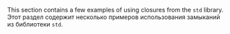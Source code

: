 This section contains a few examples of using closures from the `std` library.
Этот раздел содержит несколько примеров использования замыканий из библиотеки `std`.
